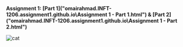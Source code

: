 **Assignment 1: [Part 1]("omairahmad.INFT-1206.assignment1.github.io\Assignment 1 - Part 1.html") & [Part 2]("omairahmad.INFT-1206.assignment1.github.io\Assignment 1 - Part 2.html")**

![cat](https://steamuserimages-a.akamaihd.net/ugc/2057625097153828690/1EC78387C5BA364727A0B4700D7F5DA7750F99E6/?imw=512&&ima=fit&impolicy=Letterbox&imcolor=%23000000&letterbox=false)